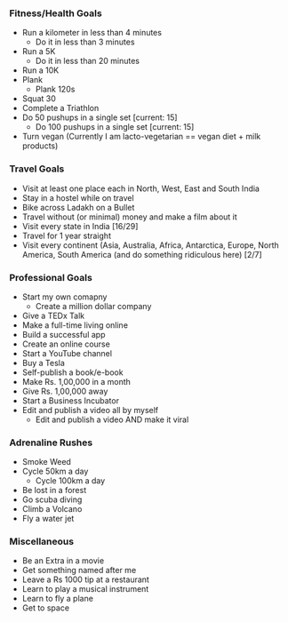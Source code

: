 ### Fitness/Health Goals
- Run a kilometer in less than 4 minutes
    - Do it in less than 3 minutes 
- Run a 5K
    - Do it in less than 20 minutes 
- Run a 10K 
- Plank
  - Plank 120s 
- Squat 30
- Complete a Triathlon 
- Do 50 pushups in a single set [current: 15]
  - Do 100 pushups in a single set [current: 15]
- Turn vegan (Currently I am lacto-vegetarian == vegan diet + milk products)

### Travel Goals
- Visit at least one place each in North, West, East and South India
- Stay in a hostel while on travel
- Bike across Ladakh on a Bullet 
- Travel without (or minimal) money and make a film about it 
- Visit every state in India [16/29] 
- Travel for 1 year straight 
- Visit every continent (Asia, Australia, Africa, Antarctica, Europe, North America, South America (and do something ridiculous here) [2/7]

### Professional Goals
- Start my own comapny 
    - Create a million dollar company 
- Give a TEDx Talk 
- Make a full-time living online 
- Build a successful app 
- Create an online course 
- Start a YouTube channel 
- Buy a Tesla 
- Self-publish a book/e-book 
- Make Rs. 1,00,000 in a month 
- Give Rs. 1,00,000 away 
- Start a Business Incubator 
- Edit and publish a video all by myself
    - Edit and publish a video AND make it viral 

### Adrenaline Rushes
- Smoke Weed
- Cycle 50km a day
    - Cycle 100km a day
- Be lost in a forest
- Go scuba diving 
- Climb a Volcano 
- Fly a water jet 

### Miscellaneous
- Be an Extra in a movie 
- Get something named after me 
- Leave a Rs 1000 tip at a restaurant 
- Learn to play a musical instrument 
- Learn to fly a plane 
- Get to space
